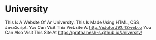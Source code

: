 # University
This Is A Website Of An University. This Is Made Using HTML, CSS, JavaScript. You Can Visit This Website At http://eduford99.42web.io
You Can Also Visit This Site At  https://prathamesh-s.github.io/University/ 
